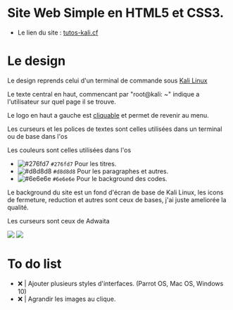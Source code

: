 # Site Web Simple en HTML5 et CSS3.
<ul>
  <li>
    Le lien du site : <a href = "http://tutos-kali.cf/">tutos-kali.cf</a>
  </li>
</ul>

# Le design

<p>Le design reprends celui d'un terminal de commande sous <a href = "https://www.kali.org/">Kali Linux</a></p>
<p>Le texte central en haut, commencant par "root@kali: ~" indique a l'utilisateur sur quel page il se trouve.</p>
<p>Le logo en haut a gauche est <a href="https://">cliquable</a> et permet de revenir au menu.</p>

<p>Les curseurs et les polices de textes sont celles utilisées dans un terminal ou de base dans l'os</p>
<p>Les couleurs sont celles utilisées dans l'os</p>

- ![#276fd7](https://via.placeholder.com/15/276fd7/000000?text=+) `#276fd7` Pour les titres.
- ![#d8d8d8](https://via.placeholder.com/15/d8d8d8/000000?text=+) `#d8d8d8` Pour les paragraphes et autres.
- ![#6e6e6e](https://via.placeholder.com/15/6e6e6e/000000?text=+) `#6e6e6e` Pour le background des codes.

<p>Le background du site est un fond d'écran de base de Kali Linux, les icons de fermeture, reduction et autres sont ceux de bases, j'ai juste ameliorée la qualité.</p>

<p>Les curseurs sont ceux de Adwaita</p>
<img src="http://www.allo-image.net/stockimg/vignette/121228815660a13755455d9adwaita_normal_select.png" border="0">
<img src="http://www.allo-image.net/stockimg/vignette/168452668060a137552bcf5adwaita_link_select.png" border="0">


<h1>To do list</h1>
<ul>
  <li>❌ | Ajouter plusieurs styles d'interfaces. (Parrot OS, Mac OS, Windows 10)</li>
  <li>❌ | Agrandir les images au clique.</li>
</ul>
